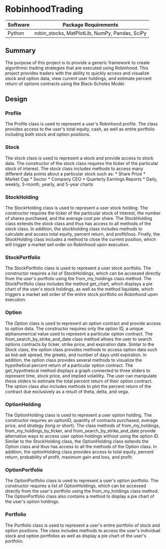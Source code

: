# RobinhoodTrading

| Software  | Package Requirements |
| ------------- | ------------- |
| Python  | robin_stocks, MatPlotLib, NumPy, Pandas, SciPy|

## Summary
The purpose of this project is to provide a generic framework to create algorithmic trading strategies that are executed using Robinhood. This project provides traders with the ability to quickly access and visualize stock and option data, view current user holdings, and estimate percent return of options contracts using the Black-Scholes Model. 

## Design

### Profile
The Profile class is used to represent a user's Robinhood profile. The class provides access to the user's total equity, cash, as well as entire portfolio including both stock and option positions.

### Stock
The stock class is used to represent a stock and provide access to stock data. The constructor of the stock class requires the ticker of the particular stock of interest. The stock class includes methods to access many different data points about a particular stock such as:
    * Share Price
    * Market Cap
    * Sector
    * Company CEO
    * Quarterly Earnings Reports
    * Daily, weekly, 3-month, yearly, and 5-year charts

### StockHolding
The StockHolding class is used to represent a user stock holding. The constructor requires the ticker of the particular stock of interest, the number of shares purchased, and the average cost per share. The StockHolding class extends the stock class and thus has access to all methods of the stock class. In addition, the stockholding class includes methods to calculate and access total equity, percent return, and profit/loss. Finally, the StockHolding class includes a method to close the current position, which will trigger a market sell order on Robinhood upon execution.

### StockPortfolio
The StockPortfolio class is used to represent a user stock portfolio. The constructor requires a list of StockHoldings, which can be accessed directly from the user's portfolio using the from_my_holdings class method. The StockPortfolio class includes the method get_chart, which displays a pie chart of the user's stock holdings, as well as the method liquidate, which triggers a market sell order of the entire stock portfolio on Robinhood upon execution.


### Option
The Option class is used to represent an option contract and provide access to option data. The constructor requires only the option ID, a unique alphanumerical value used to represent a particular option contract. The from_search_by_strike_and_date class method allows the user to search options contracts by ticker, strike price, and expiration date. Simlar to the Stock class, the option class provides methods to access option data such as bid-ask spread, the greeks, and number of days until expiration. In addition, the option class provides several methods to visualize the hypothetical percent return of a particular option contract. The get_hypothetical method displays a graph connected to three sliders to represent time, stock price, and implied volatility. The user can manipulate these sliders to estimate the total percent return of their option contract. The option class also includes methods to plot the percent return of the contract due exclusively as a result of theta, delta, and vega.

### OptionHolding
The OptionHolding class is used to represent a user option holding. The constructor requires an optionID, quantity of contracts purchased, average price, and strategy (long or short). The class methods of from_my_holdings, from_my_holdings_by_ticker, and from_search_by_strike_and_date provide alternative ways to access user option holdings without using the option ID. Similar to the StockHolding class, the OptionHolding class extends the Option class and thus has access to all the methods of the Option class. In addition, the optionHolding class provides access to total equity, percent return, probability of profit, maximum gain and loss, and profit.

### OptionPortfolio
The OptionPortfolio class is used to represent a user's option portfolio. The constructor requires a list of OptionHoldings, which can be accessed directly from the user's portfolio using the from_my_holdings class method. The OptionPortfolio class also contains a method to display a pie chart of the user's option holdings.

### Portfolio
The Portfolio class is used to represent a user's entire portfolio of stock and option positions. The class includes methods to access the user's individual stock and option portfolios as well as display a pie chart of the user's portfolio.
    
